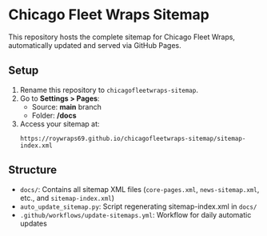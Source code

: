 # Chicago Fleet Wraps Sitemap

This repository hosts the complete sitemap for Chicago Fleet Wraps, automatically updated and served via GitHub Pages.

## Setup

1. Rename this repository to `chicagofleetwraps-sitemap`.
2. Go to **Settings > Pages**:
   - Source: **main** branch
   - Folder: **/docs**
3. Access your sitemap at:
   ```
   https://roywraps69.github.io/chicagofleetwraps-sitemap/sitemap-index.xml
   ```

## Structure

- `docs/`: Contains all sitemap XML files (`core-pages.xml`, `news-sitemap.xml`, etc., and `sitemap-index.xml`)
- `auto_update_sitemap.py`: Script regenerating sitemap-index.xml in `docs/`
- `.github/workflows/update-sitemaps.yml`: Workflow for daily automatic updates